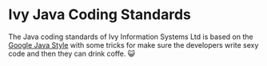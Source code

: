 Ivy Java Coding Standards
====================

The Java coding standards of Ivy Information Systems Ltd  is based on the [Google Java Style](http://google-styleguide.googlecode.com/svn/trunk/javaguide.html) with some tricks for make sure the developers write sexy code and then they can drink coffe. :smiley_cat: 


